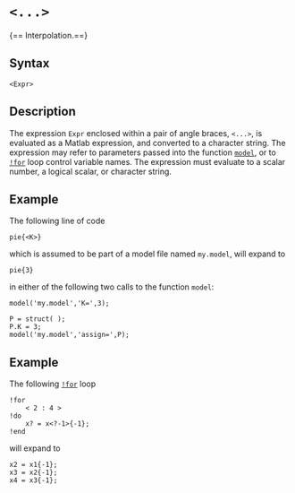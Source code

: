 # `<...>`

{== Interpolation.==}

## Syntax

    <Expr>


## Description

The expression `Expr` enclosed within a pair of angle braces, `<...>`, is
evaluated as a Matlab expression, and converted to a character string.
The expression may refer to parameters passed into the function
[`model`](model/model), or to [`!for`](irislang/for) loop control
variable names. The expression must evaluate to a scalar number, a
logical scalar, or character string.


## Example

The following line of code

    pie{<K>}

which is assumed to be part of a model file named `my.model`, will expand
to

    pie{3}

in either of the following two calls to the function `model`:

    model('my.model','K=',3);

    P = struct( );
    P.K = 3;
    model('my.model','assign=',P);


## Example

The following [`!for`](irislang/for) loop

    !for
        < 2 : 4 >
    !do
        x? = x<?-1>{-1};
    !end

will expand to

    x2 = x1{-1};
    x3 = x2{-1};
    x4 = x3{-1};




